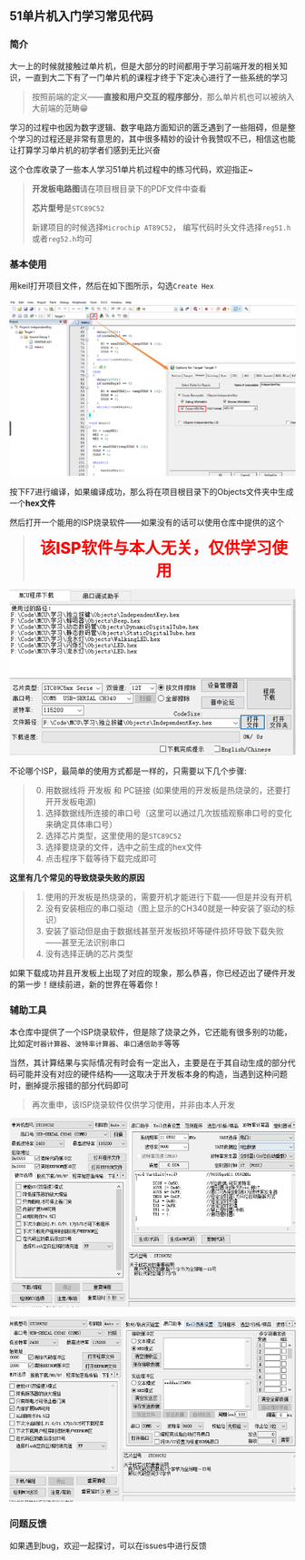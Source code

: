 ## 51单片机入门学习常见代码

### 简介

大一上的时候就接触过单片机，但是大部分的时间都用于学习前端开发的相关知识，一直到大二下有了一门单片机的课程才终于下定决心进行了一些系统的学习

>按照前端的定义——**直接和用户交互的程序部分**，那么单片机也可以被纳入大前端的范畴😁

学习的过程中也因为数字逻辑、数字电路方面知识的匮乏遇到了一些阻碍，但是整个学习的过程还是非常有意思的，其中很多精妙的设计令我赞叹不已，相信这也能让打算学习单片机的初学者们感到无比兴奋

这个仓库收录了一些本人学习51单片机过程中的练习代码，欢迎指正~

> **开发板电路图**请在项目根目录下的PDF文件中查看
>
> **芯片型号**是`STC89C52`
>
> 新建项目的时候选择`Microchip AT89C52`， 编写代码时头文件选择`reg51.h`或者`reg52.h`均可



### 基本使用

用keil打开项目文件，然后在如下图所示，勾选`Create Hex`

![](./README_PICS/1.png)

按下F7进行编译，如果编译成功，那么将在项目根目录下的Objects文件夹中生成一个**hex文件**

然后打开一个能用的ISP烧录软件——如果没有的话可以使用仓库中提供的这个

> <div style="color:red;text-align:center;font-weight:800;font-size:28px;">该ISP软件与本人无关，仅供学习使用</div>

![图上展示的是另外一个ISP，也与本人无关](./README_PICS/2.png)

不论哪个ISP，最简单的使用方式都是一样的，只需要以下几个步骤:

> 0. 用数据线将 开发板 和  PC链接 (如果使用的开发板是热烧录的，还要打开开发板电源)
> 1. 选择数据线所连接的串口号（这里可以通过几次拔插观察串口号的变化来确定具体串口号）
> 2. 选择芯片类型，这里使用的是`STC89C52`
> 3. 选择要烧录的文件，选中之前生成的hex文件
> 4. 点击程序下载等待下载完成即可

**这里有几个常见的导致烧录失败的原因**

> 1. 使用的开发板是热烧录的，需要开机才能进行下载——但是并没有开机
> 2. 没有安装相应的串口驱动（图上显示的CH340就是一种安装了驱动的标识）
> 3. 安装了驱动但是由于数据线甚至开发板损坏等硬件损坏导致下载失败——甚至无法识别串口
> 4. 没有选择正确的芯片类型

如果下载成功并且开发板上出现了对应的现象，那么恭喜，你已经迈出了硬件开发的第一步！继续前进，新的世界在等着你！

### 辅助工具

本仓库中提供了一个ISP烧录软件，但是除了烧录之外，它还能有很多别的功能，比如定`时器计算器`、`波特率计算器`、`串口通信助手`等等

当然，其计算结果与实际情况有时会有一定出入，主要是在于其自动生成的部分代码可能并没有对应的硬件结构——这取决于开发板本身的构造，当遇到这种问题时，删掉提示报错的部分代码即可

> 再次重申，该ISP烧录软件仅供学习使用，并非由本人开发



![波特率计算器](./README_PICS/4.png)

![串口通信助手](./README_PICS/3.png)



### 问题反馈

如果遇到bug，欢迎一起探讨，可以在issues中进行反馈

